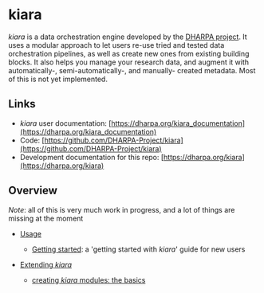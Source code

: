 # kiara

*kiara* is a data orchestration engine developed by the [DHARPA project](https://dharpa.org). It uses a modular approach
to let users re-use tried and tested data orchestration pipelines, as well as create new ones from existing building
blocks. It also helps you manage your research data, and augment it with automatically-, semi-automatically-, and manually-
created metadata. Most of this is not yet implemented.

## Links

 - *kiara* user documentation: [https://dharpa.org/kiara_documentation](https://dharpa.org/kiara_documentation)
 - Code: [https://github.com/DHARPA-Project/kiara](https://github.com/DHARPA-Project/kiara)
 - Development documentation for this repo: [https://dharpa.org/kiara](https://dharpa.org/kiara)

## Overview

*Note*: all of this is very much work in progress, and a lot of things are missing at the moment

- [Usage](usage/index.md)

   - [Getting started](usage/getting_started.md): a 'getting started with *kiara*' guide for new users

- [Extending *kiara*](extending_kiara/index.md)

    - [creating *kiara* modules: the basics](extending_kiara/creating_modules/the_basics.md)
